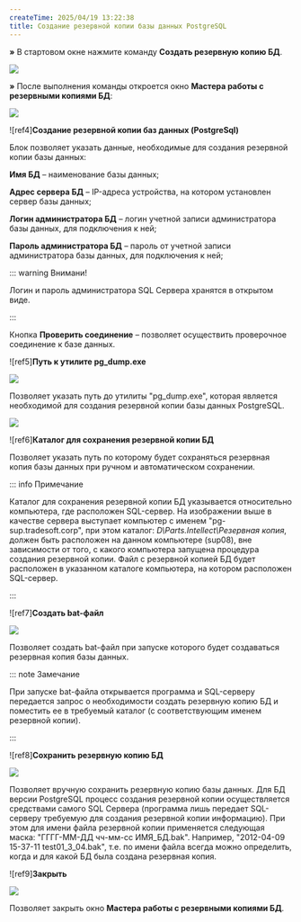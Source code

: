 ```yaml
---
createTime: 2025/04/19 13:22:38
title: Создание резервной копии базы данных PostgreSQL
---
```

**»** В стартовом окне нажмите команду **Создать резервную копию БД**.

![](Aspose.Words.6f13226c-9016-4dda-be57-653ed66d987a.074.png)

**»** После выполнения команды откроется окно **Мастера работы с резервными копиями БД**:

![](Aspose.Words.6f13226c-9016-4dda-be57-653ed66d987a.075.png)

![ref4]**Создание резервной копии баз данных (PostgreSql)** 

Блок позволяет указать данные, необходимые для создания резервной копии базы данных:

**Имя БД** – наименование базы данных;

**Адрес сервера БД** – IP-адреса устройства, на котором установлен сервер базы данных;

**Логин администратора БД** – логин учетной записи администратора базы данных, для подключения к ней;

**Пароль администратора БД** – пароль от учетной записи администратора базы данных, для подключения к ней;

::: warning Внимани!

Логин и пароль администратора SQL Сервера хранятся в открытом виде.

:::

Кнопка **Проверить соединение** – позволяет осуществить проверочное соединение к базе данных.

![ref5]**Путь к утилите pg\_dump.exe**

![](Aspose.Words.6f13226c-9016-4dda-be57-653ed66d987a.076.png)

Позволяет указать путь до утилиты "pg\_dump.exe", которая является необходимой для создания резервной копии базы данных PostgreSQL.

![](Aspose.Words.6f13226c-9016-4dda-be57-653ed66d987a.077.png)

![ref6]**Каталог для сохранения резервной копии БД**

Позволяет указать путь по которому будет сохраняться резервная копия базы данных при ручном и автоматическом сохранении.

::: info Примечание

Каталог для сохранения резервной копии БД указывается относительно компьютера, где расположен SQL-сервер. На изображении выше в качестве сервера выступает компьютер с именем "pg-sup.tradesoft.corp", при этом каталог: *D\Parts.Intellect\Резервная копия*, должен быть расположен на данном компьютере (sup08), вне зависимости от того, с какого компьютера запущена процедура создания резервной копии. Файл с резервной копией БД будет расположен в указанном каталоге компьютера, на котором расположен SQL-сервер.

:::

![ref7]**Создать bat-файл**

![](Aspose.Words.6f13226c-9016-4dda-be57-653ed66d987a.078.png)

Позволяет создать bat-файл при запуске которого будет создаваться резервная копия базы данных.

::: note Замечание

При запуске bat-файла открывается программа и SQL-серверу передается запрос о необходимости создать резервную копию БД и поместить ее в требуемый каталог (с соответствующим именем резервной копии). 

:::

![ref8]**Сохранить резервную копию БД**

![](Aspose.Words.6f13226c-9016-4dda-be57-653ed66d987a.079.png)

Позволяет вручную сохранить резервную копию базы данных. Для БД версии PostgreSQL процесс создания резервной копии осуществляется средствами самого SQL Сервера (программа лишь передает SQL-серверу требуемую для создания резервной копии информацию). При этом для имени файла резервной копии применяется следующая маска: "ГГГГ-ММ-ДД чч-мм-сс ИМЯ\_БД.bak". Например, "2012-04-09 15-37-11 test01\_3\_04.bak", т.е. по имени файла всегда можно определить, когда и для какой БД была создана резервная копия.

![ref9]**Закрыть**

![](Aspose.Words.6f13226c-9016-4dda-be57-653ed66d987a.080.png)

Позволяет закрыть окно **Мастера работы с резервными копиями БД**.